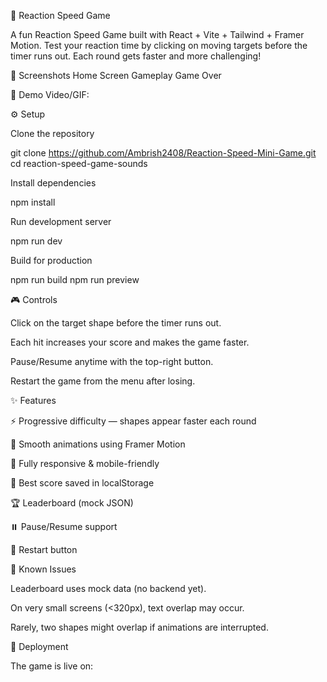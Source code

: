 🎯 Reaction Speed Game


A fun Reaction Speed Game built with React + Vite + Tailwind + Framer Motion.
Test your reaction time by clicking on moving targets before the timer runs out.
Each round gets faster and more challenging!

📸 Screenshots
Home Screen	Gameplay	Game Over

	
	

🎥 Demo Video/GIF:


⚙️ Setup

Clone the repository

git clone https://github.com/Ambrish2408/Reaction-Speed-Mini-Game.git
cd reaction-speed-game-sounds


Install dependencies

npm install


Run development server

npm run dev


Build for production

npm run build
npm run preview

🎮 Controls

Click on the target shape before the timer runs out.

Each hit increases your score and makes the game faster.

Pause/Resume anytime with the top-right button.

Restart the game from the menu after losing.

✨ Features

⚡ Progressive difficulty — shapes appear faster each round

🎨 Smooth animations using Framer Motion

📱 Fully responsive & mobile-friendly

💾 Best score saved in localStorage

🏆 Leaderboard (mock JSON)

⏸️ Pause/Resume support

🔄 Restart button

🐛 Known Issues

Leaderboard uses mock data (no backend yet).

On very small screens (<320px), text overlap may occur.

Rarely, two shapes might overlap if animations are interrupted.

🚀 Deployment

The game is live on:
